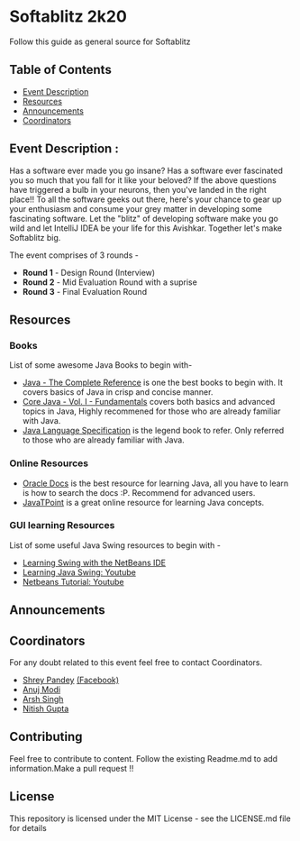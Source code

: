 # Softablitz 2k20

Follow this guide as general source for Softablitz

## Table of Contents

- [Event Description](#EventDescription)
- [Resources](#Resources)
- [Announcements](#Announcements)
- [Coordinators](#Coordinators)

## Event Description :

Has a software ever made you go insane? Has a software ever fascinated you so much that you fall for it like your beloved? If the above questions have triggered a bulb in your neurons, then you've landed in the right place!! To all the software geeks out there, here's your chance to gear up your enthusiasm and consume your grey matter in developing some fascinating software. Let the "blitz" of developing software make you go wild and let IntelliJ IDEA be your life for this Avishkar. Together let's make Softablitz big.

The event comprises of 3 rounds - 

- **Round 1** - Design Round (Interview)
- **Round 2** - Mid Evaluation Round with a suprise
- **Round 3** - Final Evaluation Round

## Resources

### Books
List of some awesome Java Books to begin with-

- [Java - The Complete Reference](Herbert-Schildt.pdf) is one the best books to begin with. It covers basics of Java in crisp and concise manner.
- [Core Java - Vol. I - Fundamentals](Gary-Cornell.pdf) covers both basics and advanced topics in Java, Highly recommened for those who are already familiar with Java.
- [Java Language Specification](james-gosling.pdf) is the legend book to refer. Only referred to those who are already familiar with Java.


### Online Resources

- [Oracle Docs](https://docs.oracle.com/javase/tutorial/) is the best resource for learning Java, all you have to learn is how to search the docs :P. Recommend for advanced users.
- [JavaTPoint](https://www.javatpoint.com/java-tutorial) is a great online resource for learning Java concepts.

### GUI learning Resources
List of some useful Java Swing resources to begin with -

- [Learning Swing with the NetBeans IDE](https://docs.oracle.com/javase/tutorial/uiswing/learn/index.html)
- [Learning Java Swing: Youtube](https://www.youtube.com/watch?v=2FOp_RVrAq0&list=PLZAdaq3vS0fon3IVjAEzzrmvJmA9aHY-4)
- [Netbeans Tutorial: Youtube](https://www.youtube.com/watch?v=uJLmRe78SA4&list=PLZAdaq3vS0fr0JmFgCy0tHWdFVBgAUkUd)

## Announcements


## Coordinators

For any doubt related to this event feel free to contact Coordinators.

* [Shrey Pandey](https://github.com/ShreyPandey) [(Facebook)](https://www.facebook.com/moonknight2076/)
* [Anuj Modi](https://www.facebook.com/anuj.descifrado)
* [Arsh Singh](https://github.com/iosdev474)
* [Nitish Gupta](https://www.facebook.com/nitishmnnit)

## Contributing

Feel free to contribute to content. Follow the existing Readme.md to add information.Make a pull request !!

## License

This repository is licensed under the MIT License - see the LICENSE.md file for details
